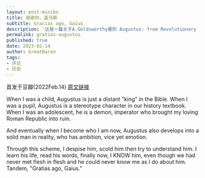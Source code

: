 ```yaml
---
layout: post-minibo
title: 谢谢你，盖乌斯
subtitle: Gracias ago, Gaius
description: '这是一篇关于A.Goldsworthy著的 Augustus: from Revolutionary to Emperor的评论'
permalink: gratias-augustus
published: true
date: 2023-02-14
author: GreatBaron
tags:
- 评论
- 历史
---
```


首发于豆瓣(2022Feb.14) [原文链接](https://book.douban.com/review/14218060/)

When I was a child, Augustus is just a distant "king" in the Bible. When I was a pupil, Augustus is a stereotype character in our history textbook. When I was an adolescent, he is a demon, imperator who brought my loving Roman Republic into ruin.

And eventually when I become who I am now, Augustus also develops into a solid man in reality, who has ambition, vice yet emotion.

Through this scheme, I despise him, scold him then try to understand him. I learn his life, read his words, finally now, I KNOW him, even though we had never met flesh in flesh and he could never know me as I do about him.
Tandem, "Gratias ago, Gaius."
